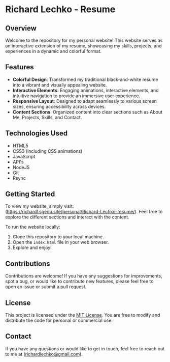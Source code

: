 # Richard Lechko - Resume

## Overview

Welcome to the repository for my personal website! This website serves as an interactive extension of my resume, showcasing my skills, projects, and experiences in a dynamic and colorful format.

## Features

- **Colorful Design**: Transformed my traditional black-and-white resume into a vibrant and visually appealing website.
- **Interactive Elements**: Engaging animations, interactive elements, and intuitive navigation to provide an immersive user experience.
- **Responsive Layout**: Designed to adapt seamlessly to various screen sizes, ensuring accessibility across devices.
- **Content Sections**: Organized content into clear sections such as About Me, Projects, Skills, and Contact.

## Technologies Used

- HTML5
- CSS3 (including CSS animations)
- JavaScript
- API's
- NodeJS
- Git
- Rsync

## Getting Started

To view my website, simply visit: (https://richardl.sgedu.site/personal/Richard-Lechko-resume/). Feel free to explore the different sections and interact with the content.

To run the website locally:

1. Clone this repository to your local machine.
2. Open the `index.html` file in your web browser.
3. Explore and enjoy!

## Contributions

Contributions are welcome! If you have any suggestions for improvements, spot a bug, or would like to contribute new features, please feel free to open an issue or submit a pull request.

## License

This project is licensed under the [MIT License](LICENSE). You are free to modify and distribute the code for personal or commercial use.

## Contact

If you have any questions or would like to get in touch, feel free to reach out to me at (richardlechko@gmail.com).
